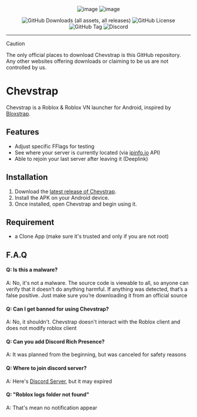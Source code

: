 <div align="center">

![image](https://github.com/user-attachments/assets/c71c1da2-2e24-4b2e-8741-437ebc8bfeb8)
![image](https://github.com/user-attachments/assets/f88408b8-8274-4321-874c-eed349124e24)

![GitHub Downloads (all assets, all releases)](https://img.shields.io/github/downloads/FrosSky/Chevstrap/total)
![GitHub License](https://img.shields.io/github/license/FrosSky/Chevstrap)
![GitHub Tag](https://img.shields.io/github/v/tag/FrosSky/Chevstrap)
![Discord](https://img.shields.io/discord/1351674799411302531)

----

</div>

> [!CAUTION]
> The only official places to download Chevstrap is this GitHub repository. Any other websites offering downloads or claiming to be us are not controlled by us.

# Chevstrap
Chevstrap is a Roblox & Roblox VN launcher for Android, inspired by [Bloxstrap](https://github.com/bloxstraplabs/bloxstrap).
## Features

- Adjust specific FFlags for testing
- See where your server is currently located (via [ipinfo.io](https://ipinfo.io/) API)
- Able to rejoin your last server after leaving it (Deeplink)

## Installation

1. Download the [latest release of Chevstrap](https://github.com/FrosSky/Chevstrap/releases).
2. Install the APK on your Android device.
3. Once installed, open Chevstrap and begin using it.

## Requirement
- a Clone App (make sure it's trusted and only if you are not root)

## F.A.Q

#### Q: Is this a malware?

A: No, it's not a malware. The source code is viewable to all, so anyone can verify that it doesn’t do anything harmful. If anything was detected, that’s a false positive. Just make sure you’re downloading it from an official source

#### Q: Can I get banned for using Chevstrap?

A: No, it shouldn't. Chevstrap doesn't interact with the Roblox client and does not modify roblox client

#### Q: Can you add Discord Rich Presence?

A: It was planned from the beginning, but was canceled for safety reasons

#### Q: Where to join discord server?
A: Here's [Discord Server](https://discord.gg/rWkJ6Uh46U), but it may expired

#### Q: "Roblox logs folder not found"
A: That's mean no notification appear
